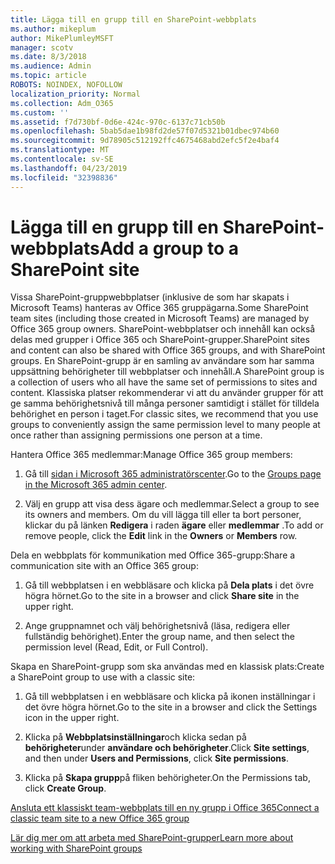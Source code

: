 ```yaml
---
title: Lägga till en grupp till en SharePoint-webbplats
ms.author: mikeplum
author: MikePlumleyMSFT
manager: scotv
ms.date: 8/3/2018
ms.audience: Admin
ms.topic: article
ROBOTS: NOINDEX, NOFOLLOW
localization_priority: Normal
ms.collection: Adm_O365
ms.custom: ''
ms.assetid: f7d730bf-0d6e-424c-970c-6137c71cb50b
ms.openlocfilehash: 5bab5dae1b98fd2de57f07d5321b01dbec974b60
ms.sourcegitcommit: 9d78905c512192ffc4675468abd2efc5f2e4baf4
ms.translationtype: MT
ms.contentlocale: sv-SE
ms.lasthandoff: 04/23/2019
ms.locfileid: "32398836"
---
```

# <a name="add-a-group-to-a-sharepoint-site"></a><span data-ttu-id="5281d-102">Lägga till en grupp till en SharePoint-webbplats</span><span class="sxs-lookup"><span data-stu-id="5281d-102">Add a group to a SharePoint site</span></span>

<span data-ttu-id="5281d-103">Vissa SharePoint-gruppwebbplatser (inklusive de som har skapats i Microsoft Teams) hanteras av Office 365 gruppägarna.</span><span class="sxs-lookup"><span data-stu-id="5281d-103">Some SharePoint team sites (including those created in Microsoft Teams) are managed by Office 365 group owners.</span></span> <span data-ttu-id="5281d-104">SharePoint-webbplatser och innehåll kan också delas med grupper i Office 365 och SharePoint-grupper.</span><span class="sxs-lookup"><span data-stu-id="5281d-104">SharePoint sites and content can also be shared with Office 365 groups, and with SharePoint groups.</span></span> <span data-ttu-id="5281d-105">En SharePoint-grupp är en samling av användare som har samma uppsättning behörigheter till webbplatser och innehåll.</span><span class="sxs-lookup"><span data-stu-id="5281d-105">A SharePoint group is a collection of users who all have the same set of permissions to sites and content.</span></span> <span data-ttu-id="5281d-106">Klassiska platser rekommenderar vi att du använder grupper för att ge samma behörighetsnivå till många personer samtidigt i stället för tilldela behörighet en person i taget.</span><span class="sxs-lookup"><span data-stu-id="5281d-106">For classic sites, we recommend that you use groups to conveniently assign the same permission level to many people at once rather than assigning permissions one person at a time.</span></span>
  
<span data-ttu-id="5281d-107">Hantera Office 365 medlemmar:</span><span class="sxs-lookup"><span data-stu-id="5281d-107">Manage Office 365 group members:</span></span>
  
1. <span data-ttu-id="5281d-108">Gå till [sidan i Microsoft 365 administratörscenter](https://portal.office.com/adminportal/home#/groups).</span><span class="sxs-lookup"><span data-stu-id="5281d-108">Go to the [Groups page in the Microsoft 365 admin center](https://portal.office.com/adminportal/home#/groups).</span></span>
    
2. <span data-ttu-id="5281d-109">Välj en grupp att visa dess ägare och medlemmar.</span><span class="sxs-lookup"><span data-stu-id="5281d-109">Select a group to see its owners and members.</span></span> <span data-ttu-id="5281d-110">Om du vill lägga till eller ta bort personer, klickar du på länken **Redigera** i raden **ägare** eller **medlemmar** .</span><span class="sxs-lookup"><span data-stu-id="5281d-110">To add or remove people, click the **Edit** link in the **Owners** or **Members** row.</span></span> 
    
<span data-ttu-id="5281d-111">Dela en webbplats för kommunikation med Office 365-grupp:</span><span class="sxs-lookup"><span data-stu-id="5281d-111">Share a communication site with an Office 365 group:</span></span>
  
1. <span data-ttu-id="5281d-112">Gå till webbplatsen i en webbläsare och klicka på **Dela plats** i det övre högra hörnet.</span><span class="sxs-lookup"><span data-stu-id="5281d-112">Go to the site in a browser and click **Share site** in the upper right.</span></span> 
    
2. <span data-ttu-id="5281d-113">Ange gruppnamnet och välj behörighetsnivå (läsa, redigera eller fullständig behörighet).</span><span class="sxs-lookup"><span data-stu-id="5281d-113">Enter the group name, and then select the permission level (Read, Edit, or Full Control).</span></span>
    
<span data-ttu-id="5281d-114">Skapa en SharePoint-grupp som ska användas med en klassisk plats:</span><span class="sxs-lookup"><span data-stu-id="5281d-114">Create a SharePoint group to use with a classic site:</span></span>
  
1. <span data-ttu-id="5281d-115">Gå till webbplatsen i en webbläsare och klicka på ikonen inställningar i det övre högra hörnet.</span><span class="sxs-lookup"><span data-stu-id="5281d-115">Go to the site in a browser and click the Settings icon in the upper right.</span></span>
    
2. <span data-ttu-id="5281d-116">Klicka på **Webbplatsinställningar**och klicka sedan på **behörigheter**under **användare och behörigheter**.</span><span class="sxs-lookup"><span data-stu-id="5281d-116">Click **Site settings**, and then under **Users and Permissions**, click **Site permissions**.</span></span>
    
3. <span data-ttu-id="5281d-117">Klicka på **Skapa grupp**på fliken behörigheter.</span><span class="sxs-lookup"><span data-stu-id="5281d-117">On the Permissions tab, click **Create Group**.</span></span>
    
[<span data-ttu-id="5281d-118">Ansluta ett klassiskt team-webbplats till en ny grupp i Office 365</span><span class="sxs-lookup"><span data-stu-id="5281d-118">Connect a classic team site to a new Office 365 group</span></span>](https://go.microsoft.com/fwlink/?linkid=2008654)
  
[<span data-ttu-id="5281d-119">Lär dig mer om att arbeta med SharePoint-grupper</span><span class="sxs-lookup"><span data-stu-id="5281d-119">Learn more about working with SharePoint groups</span></span>](https://go.microsoft.com/fwlink/?linkid=874658)
  

